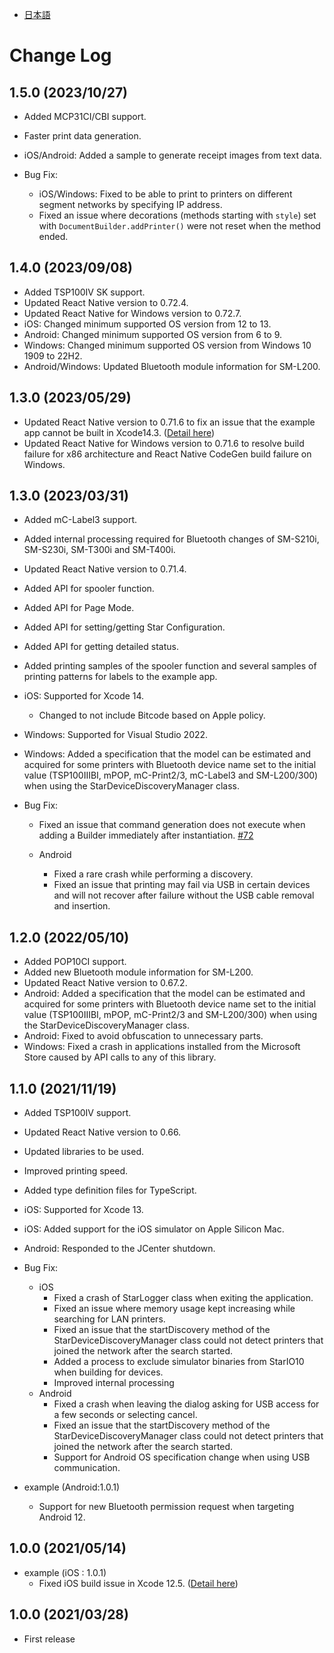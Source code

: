 - [日本語](docs/CHANGELOG_JP.md)

# Change Log

## 1.5.0 (2023/10/27)

* Added MCP31CI/CBI support.
* Faster print data generation.
* iOS/Android: Added a sample to generate receipt images from text data.

* Bug Fix:
  * iOS/Windows: Fixed to be able to print to printers on different segment networks by specifying IP address.
  * Fixed an issue where decorations (methods starting with `style`) set with `DocumentBuilder.addPrinter()` were not reset when the method ended.

## 1.4.0 (2023/09/08)

* Added TSP100IV SK support.
* Updated React Native version to 0.72.4.
* Updated React Native for Windows version to 0.72.7.
* iOS: Changed minimum supported OS version from 12 to 13.
* Android: Changed minimum supported OS version from 6 to 9.
* Windows: Changed minimum supported OS version from Windows 10 1909 to 22H2.
* Android/Windows: Updated Bluetooth module information for SM-L200.

## 1.3.0 (2023/05/29)

* Updated React Native version to 0.71.6 to fix an issue that the example app cannot be built in Xcode14.3. ([Detail here](https://github.com/facebook/react-native/issues/36739))
* Updated React Native for Windows version to 0.71.6 to resolve build failure for x86 architecture and React Native CodeGen build failure on Windows.

## 1.3.0 (2023/03/31)

* Added mC-Label3 support.
* Added internal processing required for Bluetooth changes of SM-S210i, SM-S230i, SM-T300i and SM-T400i.
* Updated React Native version to 0.71.4.
* Added API for spooler function.
* Added API for Page Mode.
* Added API for setting/getting Star Configuration.
* Added API for getting detailed status.
* Added printing samples of the spooler function and several samples of printing patterns for labels to the example app.
* iOS: Supported for Xcode 14.
  * Changed to not include Bitcode based on Apple policy.
* Windows: Supported for Visual Studio 2022.
* Windows: Added a specification that the model can be estimated and acquired for some printers with Bluetooth device name set to the initial value (TSP100IIIBI, mPOP, mC-Print2/3, mC-Label3 and SM-L200/300) when using the StarDeviceDiscoveryManager class.

* Bug Fix:
  * Fixed an issue that command generation does not execute when adding a Builder immediately after instantiation. [#72](https://github.com/star-micronics/react-native-star-io10/issues/72)

  * Android
    * Fixed a rare crash while performing a discovery.
    * Fixed an issue that printing may fail via USB in certain devices and will not recover after failure without the USB cable removal and insertion.

## 1.2.0 (2022/05/10)

* Added POP10CI support.
* Added new Bluetooth module information for SM-L200.
* Updated React Native version to 0.67.2.
* Android: Added a specification that the model can be estimated and acquired for some printers with Bluetooth device name set to the initial value (TSP100IIIBI, mPOP, mC-Print2/3 and SM-L200/300) when using the StarDeviceDiscoveryManager class.
* Android: Fixed to avoid obfuscation to unnecessary parts.
* Windows: Fixed a crash in applications installed from the Microsoft Store caused by API calls to any of this library.

## 1.1.0 (2021/11/19)

* Added TSP100IV support.
* Updated React Native version to 0.66.
* Updated libraries to be used.
* Improved printing speed.
* Added type definition files for TypeScript.
* iOS: Supported for Xcode 13.
* iOS: Added support for the iOS simulator on Apple Silicon Mac.
* Android: Responded to the JCenter shutdown.
* Bug Fix:
  * iOS
    * Fixed a crash of StarLogger class when exiting the application.
    * Fixed an issue where memory usage kept increasing while searching for LAN printers.
    * Fixed an issue that the startDiscovery method of the StarDeviceDiscoveryManager class could not detect printers that joined the network after the search started.
    * Added a process to exclude simulator binaries from StarIO10 when building for devices.
    * Improved internal processing
  * Android
    * Fixed a crash when leaving the dialog asking for USB access for a few seconds or selecting cancel.
    * Fixed an issue that the startDiscovery method of the StarDeviceDiscoveryManager class could not detect printers that joined the network after the search started.
    * Support for Android OS specification change when using USB communication.

* example (Android:1.0.1)
  * Support for new Bluetooth permission request when targeting Android 12.

## 1.0.0 (2021/05/14)

* example (iOS : 1.0.1)
    * Fixed iOS build issue in Xcode 12.5. ([Detail here](https://github.com/facebook/react-native/issues/31480))

## 1.0.0 (2021/03/28)

* First release
